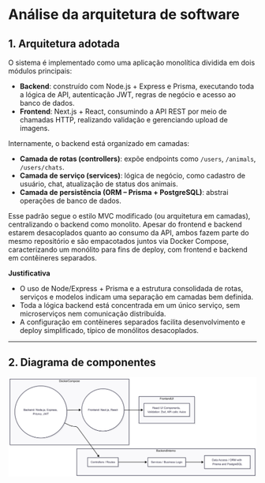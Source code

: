 # Análise da arquitetura de software

## 1. Arquitetura adotada
O sistema é implementado como uma aplicação monolítica dividida em dois módulos principais:

* **Backend**: construído com Node.js + Express e Prisma, executando toda a lógica de API, autenticação JWT, regras de negócio e acesso ao banco de dados.
* **Frontend**: Next.js + React, consumindo a API REST por meio de chamadas HTTP, realizando validação e gerenciando upload de imagens.

Internamente, o backend está organizado em camadas:

* **Camada de rotas (controllers)**: expõe endpoints como `/users`, `/animals`, `/users/chats`.
* **Camada de serviço (services)**: lógica de negócio, como cadastro de usuário, chat, atualização de status dos animais.
* **Camada de persistência (ORM – Prisma + PostgreSQL)**: abstrai operações de banco de dados.

Esse padrão segue o estilo MVC modificado (ou arquitetura em camadas), centralizando o backend como monolito. Apesar do frontend e backend estarem desacoplados quanto ao consumo da API, ambos fazem parte do mesmo repositório e são empacotados juntos via Docker Compose, caracterizando um monólito para fins de deploy, com frontend e backend em contêineres separados.

**Justificativa**

* O uso de Node/Express + Prisma e a estrutura consolidada de rotas, serviços e modelos indicam uma separação em camadas bem definida.
* Toda a lógica backend está concentrada em um único serviço, sem microserviços nem comunicação distribuída.
* A configuração em contêineres separados facilita desenvolvimento e deploy simplificado, típico de monólitos desacoplados.

---

## 2. Diagrama de componentes

![diagrama](diagrama.png)